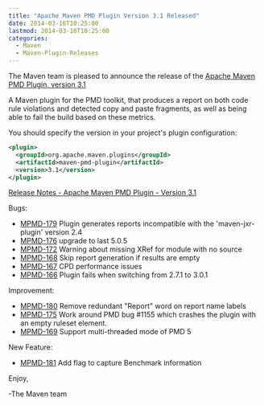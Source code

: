 ```yaml
---
title: "Apache Maven PMD Plugin Version 3.1 Released"
date: 2014-03-16T10:25:00
lastmod: 2014-03-16T10:25:00
categories:
  - Maven
  - Maven-Plugin-Releases
---
```

The Maven team is pleased to announce the release of the 
[Apache Maven PMD Plugin, version 3.1](http://maven.apache.org/plugins/maven-pmd-plugin/)

A Maven plugin for the PMD toolkit, that produces a report on both code rule violations 
and detected copy and paste fragments, as well as being able to fail the build based on these metrics.


You should specify the version in your project's plugin configuration:

```xml
<plugin>
  <groupId>org.apache.maven.plugins</groupId>
  <artifactId>maven-pmd-plugin</artifactId>
  <version>3.1</version>
</plugin>
```

<!-- more -->

[Release Notes - Apache Maven PMD Plugin - Version 3.1]()

Bugs:

 * [MPMD-179](https://issues.apache.org/jira/browse/MPMD-179) Plugin generates reports incompatible with the 'maven-jxr-plugin' version 2.4
 * [MPMD-176](https://issues.apache.org/jira/browse/MPMD-176) upgrade to last 5.0.5
 * [MPMD-172](https://issues.apache.org/jira/browse/MPMD-172) Warning about missing XRef for module with no source
 * [MPMD-168](https://issues.apache.org/jira/browse/MPMD-168) Skip report generation if results are empty
 * [MPMD-167](https://issues.apache.org/jira/browse/MPMD-167) CPD performance issues
 * [MPMD-166](https://issues.apache.org/jira/browse/MPMD-166) Plugin fails when switching from 2.7.1 to 3.0.1

Improvement:

 * [MPMD-180](https://issues.apache.org/jira/browse/MPMD-180) Remove redundant "Report" word on report name labels
 * [MPMD-175](https://issues.apache.org/jira/browse/MPMD-175) Work around PMD bug #1155 which crashes the plugin with an empty ruleset element.
 * [MPMD-169](https://issues.apache.org/jira/browse/MPMD-169) Support multi-threaded mode of PMD 5

New Feature:

 * [MPMD-181](https://issues.apache.org/jira/browse/MPMD-181) Add flag to capture Benchmark information


Enjoy,

-The Maven team

